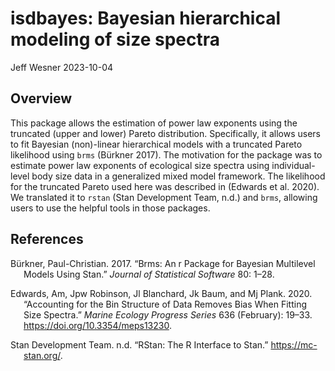 isdbayes: Bayesian hierarchical modeling of size spectra
================
Jeff Wesner
2023-10-04

## Overview

This package allows the estimation of power law exponents using the
truncated (upper and lower) Pareto distribution. Specifically, it allows
users to fit Bayesian (non)-linear hierarchical models with a truncated
Pareto likelihood using `brms` (Bürkner 2017). The motivation for the
package was to estimate power law exponents of ecological size spectra
using individual-level body size data in a generalized mixed model
framework. The likelihood for the truncated Pareto used here was
described in (Edwards et al. 2020). We translated it to `rstan` (Stan
Development Team, n.d.) and `brms`, allowing users to use the helpful
tools in those packages.

## References

<div id="refs" class="references csl-bib-body hanging-indent">

<div id="ref-burkner2017brms" class="csl-entry">

Bürkner, Paul-Christian. 2017. “Brms: An r Package for Bayesian
Multilevel Models Using Stan.” *Journal of Statistical Software* 80:
1–28.

</div>

<div id="ref-edwards2020" class="csl-entry">

Edwards, Am, Jpw Robinson, Jl Blanchard, Jk Baum, and Mj Plank. 2020.
“Accounting for the Bin Structure of Data Removes Bias When Fitting Size
Spectra.” *Marine Ecology Progress Series* 636 (February): 19–33.
<https://doi.org/10.3354/meps13230>.

</div>

<div id="ref-rstan" class="csl-entry">

Stan Development Team. n.d. “RStan: The R Interface to Stan.”
<https://mc-stan.org/>.

</div>

</div>
